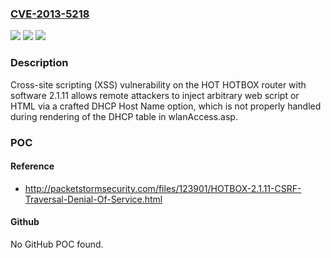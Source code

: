 ### [CVE-2013-5218](https://cve.mitre.org/cgi-bin/cvename.cgi?name=CVE-2013-5218)
![](https://img.shields.io/static/v1?label=Product&message=n%2Fa&color=blue)
![](https://img.shields.io/static/v1?label=Version&message=n%2Fa&color=blue)
![](https://img.shields.io/static/v1?label=Vulnerability&message=n%2Fa&color=brighgreen)

### Description

Cross-site scripting (XSS) vulnerability on the HOT HOTBOX router with software 2.1.11 allows remote attackers to inject arbitrary web script or HTML via a crafted DHCP Host Name option, which is not properly handled during rendering of the DHCP table in wlanAccess.asp.

### POC

#### Reference
- http://packetstormsecurity.com/files/123901/HOTBOX-2.1.11-CSRF-Traversal-Denial-Of-Service.html

#### Github
No GitHub POC found.

